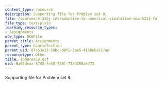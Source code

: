 ```yaml
---
content_type: resource
description: Supporting file for Problem set 8.
file: /courses/6-336j-introduction-to-numerical-simulation-sma-5211-fall-2003/0a94deaa87d5fe08789f7280268a6073_sphere768.qif
file_type: text/plain
learning_resource_types:
- Assignments
ocw_type: OCWFile
parent_title: Assignments
parent_type: CourseSection
parent_uid: 07a53e32-68bc-d0f1-3aa5-4168ebe767ad
resourcetype: Other
title: sphere768.qif
uid: 0a94deaa-87d5-fe08-789f-7280268a6073
---
```

Supporting file for Problem set 8.